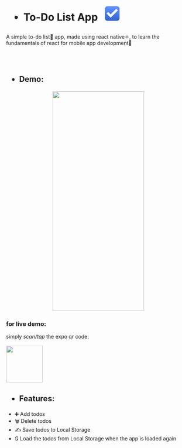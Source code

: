 

<h1>
  
  
* To-Do List App &nbsp; <img src="https://github.com/AranMesquita/To-Do-List/blob/main/assets/Todo.png" height="40" width="40"/>
</h1>
A simple to-do list📝 app, made using react native⚛️, to learn the fundamentals of react for mobile app development📲

<br></br>

<h2>
  
  * Demo:
</h2>

<p align="center">
  <img src="https://github.com/AranMesquita/To-Do-List/blob/main/assets/to-do-list.gif" height="600" width="250"/>
  </p>
  
  ### for live demo:
  
  simply *scan/tap* the expo qr code:
  <br></br>
  <a href="exp://exp.host/@aranmesquita/To-Do-List?release-channel=default" target="_blank"> <img src="https://qr.expo.dev/expo-go?owner=aranmesquita&slug=To-Do-List&releaseChannel=default&host=exp.host" width="100" height="100"/> </a>


<h2>
  
  * Features:
</h2>

-  ➕ Add todos
-  🗑️ Delete todos
-  ✍️ Save todos to Local Storage
-  🔃 Load the todos from Local Storage when the app is loaded again
